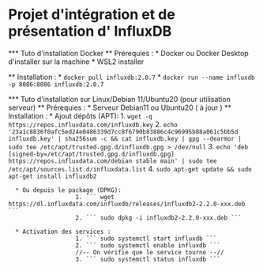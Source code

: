 Projet d'intégration et de présentation d' InfluxDB
===================================================

*** Tuto d'installation Docker 
** Prérequies :
      * Docker ou Docker Desktop d'installer sur la machine 
      * WSL2 installer 
      
** Installation :
      * ``` docker pull influxdb:2.0.7 ```
      * ``` docker run --name influxdb -p 8086:8086 influxdb:2.0.7 ```
      
*** Tuto d'installation sur Linux/Debian 11/Ubuntu20 (pour utilisation serveur)
** Prérequies :
      * Serveur Debian11 ou Ubuntu20 ( à jour )
** Installation :
      * Ajout dépôts (APT): 
                       1. ``` wget -q https://repos.influxdata.com/influxdb.key ``` 
                       2. ``` echo '23a1c8836f0afc5ed24e0486339d7cc8f6790b83886c4c96995b88a061c5bb5d influxdb.key' | sha256sum -c && cat influxdb.key | gpg --dearmor | sudo tee /etc/apt/trusted.gpg.d/influxdb.gpg > /dev/null ```
                       3. ``` echo 'deb [signed-by=/etc/apt/trusted.gpg.d/influxdb.gpg] https://repos.influxdata.com/debian stable main' | sudo tee /etc/apt/sources.list.d/influxdata.list ```
                       4. ``` sudo apt-get update && sudo apt-get install influxdb2 ```
                       
      * Ou depuis le package (DPKG): 
                       1. ``` wget https://dl.influxdata.com/influxdb/releases/influxdb2-2.2.0-xxx.deb ```
                       2. ``` sudo dpkg -i influxdb2-2.2.0-xxx.deb ```
                       
      * Activation des services : 
                       1. ``` sudo systemctl start influxdb ```
                       2. ``` sudo systemctl enable influxdb ```
                       //-- On vérifie que le service tourne --// 
                       3. ``` sudo systemctl status influxdb ```
